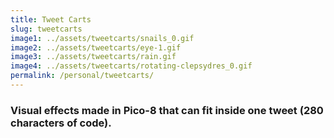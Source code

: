 ```yaml
---
title: Tweet Carts
slug: tweetcarts
image1: ../assets/tweetcarts/snails_0.gif
image2: ../assets/tweetcarts/eye-1.gif
image3: ../assets/tweetcarts/rain.gif
image4: ../assets/tweetcarts/rotating-clepsydres_0.gif
permalink: /personal/tweetcarts/
---
```


### Visual effects made in Pico-8 that can fit inside one tweet (280 characters of code).